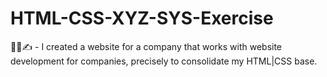 # HTML-CSS-XYZ-SYS-Exercise
👨‍💻✍️ - I created a website for a company that works with website development for companies, precisely to consolidate my HTML|CSS base.
